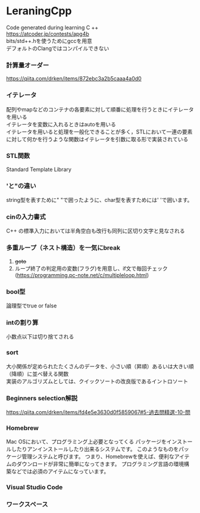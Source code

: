 # LeraningCpp
Code generated during learning C ++  
https://atcoder.jp/contests/apg4b  
bits/std++.hを使うためにgccを用意  
デフォルトのClangではコンパイルできない

### 計算量オーダー
https://qiita.com/drken/items/872ebc3a2b5caaa4a0d0

### イテレータ
配列やmapなどのコンテナの各要素に対して順番に処理を行うときにイテレータを用いる  
イテレータを変数に入れるときはautoを用いる  
イテレータを用いると処理を一般化できることが多く，STLにおいて一連の要素に対して何かを行うような関数はイテレータを引数に取る形で実装されている  

### STL関数
Standard Template Library

### 'と"の違い
string型を表すために" "で囲ったように、char型を表すためには' 'で囲います。

### cinの入力書式
C++ の標準入力においては半角空白も改行も同列に区切り文字と見なされる

### 多重ループ（ネスト構造）を一気にbreak
1. ~~goto~~
2. ループ終了の判定用の変数(フラグ)を用意し、if文で毎回チェック(https://programming.pc-note.net/c/multipleloop.html)

### bool型
論理型でtrue or false

### intの割り算
小数点以下は切り捨てされる

### sort
大小関係が定められたたくさんのデータを、小さい順（昇順）あるいは大きい順（降順）に並べ替える関数  
実装のアルゴリズムとしては、クイックソートの改良版であるイントロソート

### Beginners selection解説
https://qiita.com/drken/items/fd4e5e3630d0f5859067#5-過去問精選-10-問

### Homebrew
Mac OSにおいて、プログラミング上必要となってくる
パッケージをインストールしたりアンインストールしたり出来るシステムです。
このようなものをパッケージ管理システムと呼びます。
つまり、Homebrewを使えば、便利なアイテムのダウンロードが非常に簡単になってきます。
プログラミング言語の環境構築などでは必須のアイテムになっています。

### Visual Studio Code
### ワークスペース
